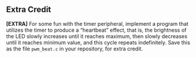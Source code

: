 ## Extra Credit

**\[EXTRA\]** For some fun with the timer peripheral, implement a
    program that utilizes the timer to produce a “heartbeat” effect,
    that is, the brightness of the LED slowly increases until it reaches
    maximum, then slowly decreases until it reaches minimum value, and
    this cycle repeats indefinitely. Save this as the file `pwm_beat.c`
    in your repository, for extra credit.

